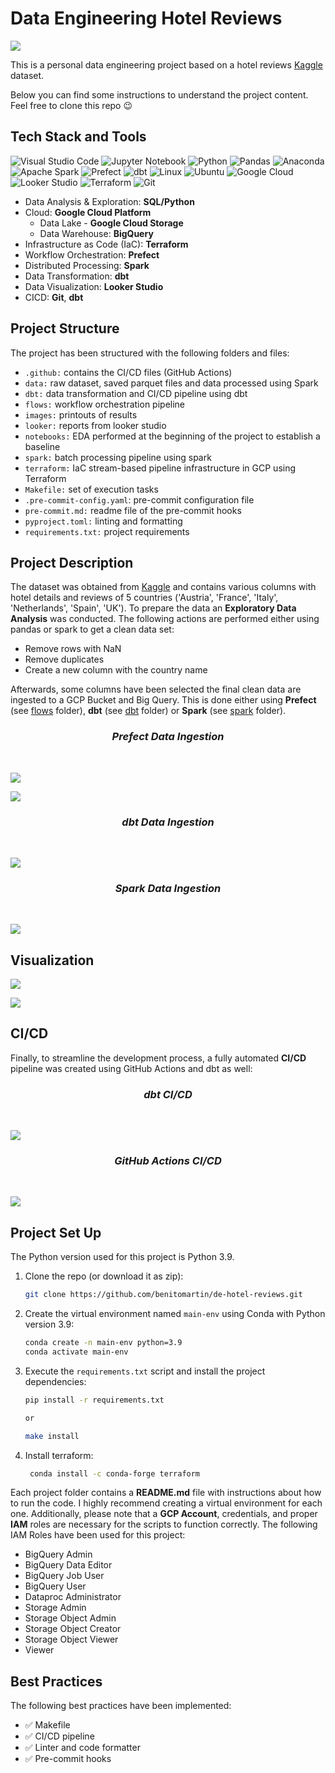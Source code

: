 # Data Engineering Hotel Reviews

<p>
    <img src="/images/Cover.jpg"/>
</p>

This is a personal data engineering project based on a hotel reviews [Kaggle](https://www.kaggle.com/datasets/jiashenliu/515k-hotel-reviews-data-in-europe) dataset.

Below you can find some instructions to understand the project content. Feel free to clone this repo :wink:

## Tech Stack and Tools

![Visual Studio Code](https://img.shields.io/badge/Visual%20Studio%20Code-0078d7.svg?style=for-the-badge&logo=visual-studio-code&logoColor=white)
![Jupyter Notebook](https://img.shields.io/badge/jupyter-%23FA0F00.svg?style=for-the-badge&logo=jupyter&logoColor=white)
![Python](https://img.shields.io/badge/python-3670A0?style=for-the-badge&logo=python&logoColor=ffdd54)
![Pandas](https://img.shields.io/badge/pandas-%23150458.svg?style=for-the-badge&logo=pandas&logoColor=white)
![Anaconda](https://img.shields.io/badge/Anaconda-%2344A833.svg?style=for-the-badge&logo=anaconda&logoColor=white)
![Apache Spark](https://img.shields.io/badge/Apache%20Spark-E25A1C.svg?style=for-the-badge&logo=Apache-Spark&logoColor=white)
![Prefect](https://img.shields.io/badge/Prefect-024DFD.svg?style=for-the-badge&logo=Prefect&logoColor=white)
![dbt](https://img.shields.io/badge/dbt-FF694B.svg?style=for-the-badge&logo=dbt&logoColor=white)
![Linux](https://img.shields.io/badge/Linux-FCC624?style=for-the-badge&logo=linux&logoColor=white)
![Ubuntu](https://img.shields.io/badge/Ubuntu-E95420?style=for-the-badge&logo=ubuntu&logoColor=white)
![Google Cloud](https://img.shields.io/badge/GoogleCloud-%234285F4.svg?style=for-the-badge&logo=google-cloud&logoColor=white)
![Looker Studio](https://img.shields.io/badge/Looker-4285F4.svg?style=for-the-badge&logo=Looker&logoColor=white)
![Terraform](https://img.shields.io/badge/terraform-%235835CC.svg?style=for-the-badge&logo=terraform&logoColor=white)
![Git](https://img.shields.io/badge/git-%23F05033.svg?style=for-the-badge&logo=git&logoColor=white)

* Data Analysis & Exploration: **SQL/Python**
* Cloud: **Google Cloud Platform**
  * Data Lake - **Google Cloud Storage**
  * Data Warehouse: **BigQuery**
* Infrastructure as Code (IaC): **Terraform**
* Workflow Orchestration: **Prefect**
* Distributed Processing: **Spark**
* Data Transformation: **dbt**
* Data Visualization: **Looker Studio**
* CICD: **Git**, **dbt**

## Project Structure

The project has been structured with the following folders and files:

* `.github:` contains the CI/CD files (GitHub Actions)
* `data:` raw dataset, saved parquet files and data processed using Spark
* `dbt:` data transformation and CI/CD pipeline using dbt
* `flows:` workflow orchestration pipeline
* `images:` printouts of results
* `looker:` reports from looker studio
* `notebooks:` EDA performed at the beginning of the project to establish a baseline
* `spark:` batch processing pipeline using spark
* `terraform:` IaC stream-based pipeline infrastructure in GCP using Terraform
* `Makefile:` set of execution tasks
* `.pre-commit-config.yaml`: pre-commit configuration file
* `pre-commit.md:` readme file of the pre-commit hooks
* `pyproject.toml:` linting and formatting
* `requirements.txt:` project requirements

## Project Description

The dataset was obtained from [Kaggle](https://www.kaggle.com/datasets/jiashenliu/515k-hotel-reviews-data-in-europe) and contains various columns with hotel details and reviews of 5 countries ('Austria', 'France', 'Italy', 'Netherlands', 'Spain', 'UK'). To prepare the data an **Exploratory Data Analysis** was conducted. The following actions are performed either using pandas or spark to get a clean data set:

* Remove rows with NaN
* Remove duplicates
* Create a new column with the country name

Afterwards, some columns have been selected the final clean data are ingested to a GCP Bucket and Big Query. This is done either using **Prefect** (see [flows](./flows) folder), **dbt** (see [dbt](./dbt) folder) or **Spark** (see [spark](./spark) folder).

<h3 align="center"><i>Prefect Data Ingestion</i></h3>
&nbsp;

<p>
    <img src="/images/etl_to_gcs flow.png"/>
</p>
<p>
    <img src="/images/etl_gcs_to_bq flow.png"/>
</p>

<h3 align="center"><i>dbt Data Ingestion</i></h3>
&nbsp;

<p>
    <img src="/images/dbt build all passed.png"/>
</p>

<h3 align="center"><i>Spark Data Ingestion</i></h3>
&nbsp;

<p>
    <img src="/images/spark deployment all hotels.png"/>
</p>

## Visualization

<p>
    <img src="/images/Hotel Reviews.png"/>
</p>
<p>
    <img src="/images/Hotel Reviews France.png"/>
</p>

## CI/CD

Finally, to streamline the development process, a fully automated **CI/CD** pipeline was created using GitHub Actions and dbt as well:

<h3 align="center"><i>dbt CI/CD</i></h3>
&nbsp;

<p>
    <img src="/images/dbt build production.png"/>
</p>

<h3 align="center"><i>GitHub Actions CI/CD</i></h3>
&nbsp;

<p>
    <img src="/images/CICD Github.png"/>
</p>

## Project Set Up

The Python version used for this project is Python 3.9.

1. Clone the repo (or download it as zip):

   ```bash
   git clone https://github.com/benitomartin/de-hotel-reviews.git
   ```

2. Create the virtual environment named `main-env` using Conda with Python version 3.9:

   ```bash
   conda create -n main-env python=3.9
   conda activate main-env
   ```

3. Execute the `requirements.txt` script and install the project dependencies:

    ```bash
    pip install -r requirements.txt

    or

    make install
    ```

4. Install terraform:

   ```bash
    conda install -c conda-forge terraform
    ```

Each project folder contains a **README.md** file with instructions about how to run the code. I highly recommend creating a virtual environment for each one. Additionally, please note that a **GCP Account**, credentials, and proper **IAM** roles are necessary for the scripts to function correctly. The following IAM Roles have been used for this project:

* BigQuery Admin
* BigQuery Data Editor
* BigQuery Job User
* BigQuery User
* Dataproc Administrator
* Storage Admin
* Storage Object Admin
* Storage Object Creator
* Storage Object Viewer
* Viewer

## Best Practices

The following best practices have been implemented:

* :white_check_mark: Makefile
* :white_check_mark: CI/CD pipeline
* :white_check_mark: Linter and code formatter
* :white_check_mark: Pre-commit hooks
